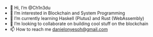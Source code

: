 - 👋 Hi, I’m @Ch1n3du
- 👀 I’m interested in Blockchain and System Programming
- 🌱 I’m currently learning Haskell (Plutus) and Rust (WebAssembly)
- 💞️ I’m looking to collaborate on building cool stuff on the blockchain
- 📫 How to reach me danielonyesoh@gmail.com

<!---
Ch1n3du/Ch1n3du is a ✨ special ✨ repository because its `README.md` (this file) appears on your GitHub profile.
You can click the Preview link to take a look at your changes.
--->
